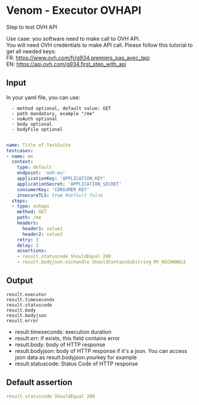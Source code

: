 # Venom - Executor OVHAPI

Step to test OVH API

Use case: you software need to make call to OVH API.<br>
You will need OVH credentials to make API call. Please follow this tutorial to get all needed keys: <br>
FR: https://www.ovh.com/fr/g934.premiers_pas_avec_lapi <br>
EN: https://api.ovh.com/g934.first_step_with_api

## Input
In your yaml file, you can use:

```
  - method optional, default value: GET
  - path mandatory, example "/me"
  - noAuth optional
  - body optional
  - bodyFile optional
```

```yaml

name: Title of TestSuite
testcases:
- name: me
  context:
    type: default
    endpoint: 'ovh-eu'
    applicationKey: 'APPLICATION_KEY'
    applicationSecret: 'APPLICATION_SECRET'
    consumerKey: 'CONSUMER_KEY'
    insecureTLS: true #default false
  steps:
  - type: ovhapi
    method: GET
    path: /me
    headers:
      header1: value1
      header2: value2
    retry: 3
    delay: 2
    assertions:
    - result.statuscode ShouldEqual 200
    - result.bodyjson.nichandle ShouldContainSubstring MY_NICHANDLE

```

## Output

```
result.executor
result.timeseconds
result.statuscode
result.body
result.bodyjson
result.error
```
- result.timeseconds: execution duration
- result.err: if exists, this field contains error
- result.body: body of HTTP response
- result.bodyjson: body of HTTP response if it's a json. You can access json data as result.bodyjson.yourkey for example
- result.statuscode: Status Code of HTTP response

## Default assertion

```yaml
result.statuscode ShouldEqual 200
```
